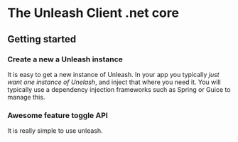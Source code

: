 # The Unleash Client .net core

<!-- [![Build Status](https://travis-ci.org/Unleash/unleash-client-java.svg?branch=master)](https://travis-ci.org/Unleash/unleash-client-java)
[![Coverage Status](https://coveralls.io/repos/github/Unleash/unleash-client-java/badge.svg?branch=master)](https://coveralls.io/github/Unleash/unleash-client-java?branch=master) -->

## Getting started


### Create a new a Unleash instance

It is easy to get a new instance of Unleash. In your app you typically *just want one instance of Unelash*, and inject that where you need it. You will typically use a dependency injection frameworks such as Spring or Guice to manage this. 


### Awesome feature toggle API

It is really simple to use unleash.

